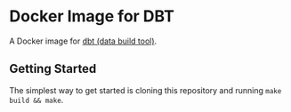 # Docker Image for DBT

A Docker image for [dbt (data build tool)](https://github.com/fishtown-analytics/dbt). 

## Getting Started

The simplest way to get started is cloning this repository and running `make build && make`.
